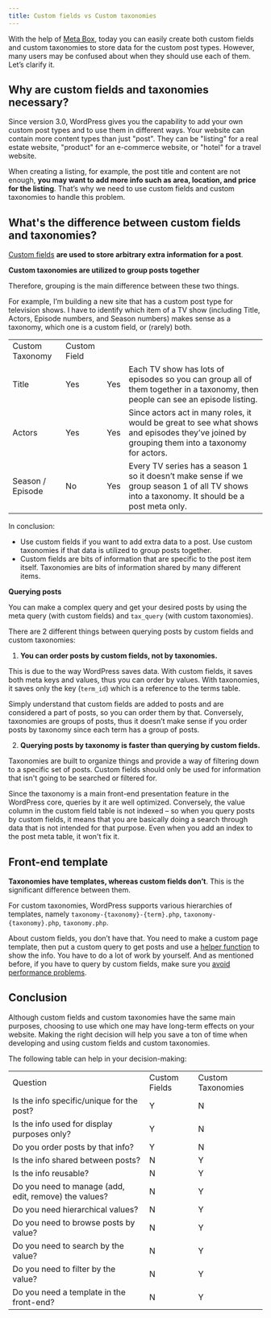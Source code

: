 ```yaml
---
title: Custom fields vs Custom taxonomies
---
```


With the help of <a href="https://metabox.io/">Meta Box</a>, today you can easily create both custom fields and custom taxonomies to store data for the custom post types. However, many users may be confused about when they should use each of them. Let’s clarify it.

## Why are custom fields and taxonomies necessary?

Since version 3.0, WordPress gives you the capability to add your own custom post types and to use them in different ways. Your website can contain more content types than just "post". They can be "listing" for a real estate website, "product" for an e-commerce website, or "hotel" for a travel website.

When creating a listing, for example, the post title and content are not enough, **you may want to add more info such as area, location, and price for the listing**. That’s why we need to use custom fields and custom taxonomies to handle this problem.

## What's the difference between custom fields and taxonomies?

<a href="https://metabox.io/what-is-custom-fields-in-wordpress/">Custom fields</a> **are used to store arbitrary extra information for a post**.

**Custom taxonomies are utilized to group posts together**

Therefore, grouping is the main difference between these two things.

For example, I’m building a new site that has a custom post type for television shows. I have to identify which item of a TV show (including Title, Actors, Episode numbers, and Season numbers) makes sense as a taxonomy, which one is a custom field, or (rarely) both.

<table>
<tbody>
<tr>

<td>Custom Taxonomy</td>
<td>Custom Field</td>

</tr>
<tr>
<td>Title</td>
<td>Yes</td>
<td>Yes</td>
<td>Each TV show has lots of episodes so you can group all of them together in a taxonomy, then people can see an episode listing.</td>
</tr>
<tr>
<td>Actors</td>
<td>Yes</td>
<td>Yes</td>
<td>Since actors act in many roles, it would be great to see what shows and episodes they’ve joined by grouping them into a taxonomy for actors.</td>
</tr>
<tr>
<td>Season / Episode</td>
<td>No</td>
<td>Yes</td>
<td>Every TV series has a season 1 so it doesn’t make sense if we group season 1 of all TV shows into a taxonomy. It should be a post meta only.</td>
</tr>
</tbody>
</table>

In conclusion:

* Use custom fields if you want to add extra data to a post. Use custom taxonomies if that data is utilized to group posts together.
* Custom fields are bits of information that are specific to the post item itself. Taxonomies are bits of information shared by many different items.

**Querying posts**

You can make a complex query and get your desired posts by using the meta query (with custom fields) and `tax_query` (with custom taxonomies).

There are 2 different things between querying posts by custom fields and custom taxonomies:

1. **You can order posts by custom fields, not by taxonomies.**

This is due to the way WordPress saves data. With custom fields, it saves both meta keys and values, thus you can order by values. With taxonomies, it saves only the key (`term_id`) which is a reference to the terms table.

Simply understand that custom fields are added to posts and are considered a part of posts, so you can order them by that. Conversely, taxonomies are groups of posts, thus it doesn’t make sense if you order posts by taxonomy since each term has a group of posts.

2. **Querying posts by taxonomy is faster than querying by custom fields.**

Taxonomies are built to organize things and provide a way of filtering down to a specific set of posts. Custom fields should only be used for information that isn't going to be searched or filtered for.

Since the taxonomy is a main front-end presentation feature in the WordPress core, queries by it are well optimized. Conversely, the value column in the custom field table is not indexed – so when you query posts by custom fields, it means that you are basically doing a search through data that is not intended for that purpose. Even when you add an index to the post meta table, it won't fix it.

## Front-end template

**Taxonomies have templates, whereas custom fields don’t**. This is the significant difference between them.

For custom taxonomies, WordPress supports various hierarchies of templates, namely `taxonomy-{taxonomy}-{term}.php`, `taxonomy-{taxonomy}.php`, `taxonomy.php`.

About custom fields, you don’t have that. You need to make a custom page template, then put a custom query to get posts and use a <a href="https://docs.metabox.io/displaying-fields/">helper function</a> to show the info. You have to do a lot of work by yourself. And as mentioned before, if you have to query by custom fields, make sure you <a href="https://vip.wordpress.com/documentation/querying-on-meta_value/">avoid performance problems</a>.

## Conclusion

Although custom fields and custom taxonomies have the same main purposes, choosing to use which one may have long-term effects on your website. Making the right decision will help you save a ton of time when developing and using custom fields and custom taxonomies.

The following table can help in your decision-making:

<table>
<tbody>
<tr>
<td>Question</td>
<td>Custom Fields</td>
<td>Custom Taxonomies</td>
</tr>
<tr>
<td>Is the info specific/unique for the post?</td>
<td>Y</td>
<td>N</td>
</tr>
<tr>
<td>Is the info used for display purposes only?</td>
<td>Y</td>
<td>N</td>
</tr>
<tr>
<td>Do you order posts by that info?</td>
<td>Y</td>
<td>N</td>
</tr>
<tr>
<td>Is the info shared between posts?</td>
<td>N</td>
<td>Y</td>
</tr>
<tr>
<td>Is the info reusable?</td>
<td>N</td>
<td>Y</td>
</tr>
<tr>
<td>Do you need to manage (add, edit, remove) the values?</td>
<td>N</td>
<td>Y</td>
</tr>
<tr>
<td>Do you need hierarchical values?</td>
<td>N</td>
<td>Y</td>
</tr>
<tr>
<td>Do you need to browse posts by value?</td>
<td>N</td>
<td>Y</td>
</tr>
<tr>
<td>Do you need to search by the value?</td>
<td>N</td>
<td>Y</td>
</tr>
<tr>
<td>Do you need to filter by the value?</td>
<td>N</td>
<td>Y</td>
</tr>
<tr>
<td>Do you need a template in the front-end?</td>
<td>N</td>
<td>Y</td>
</tr>
</tbody>
</table>
